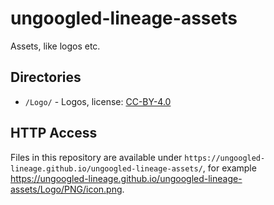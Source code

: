 # ungoogled-lineage-assets

Assets, like logos etc.

## Directories

* `/Logo/` - Logos, license: [CC-BY-4.0](https://github.com/Ungoogled-Lineage/ungoogled-lineage-assets/blob/master/Logo/LICENSE)

## HTTP Access

Files in this repository are available under `https://ungoogled-lineage.github.io/ungoogled-lineage-assets/`, for example https://ungoogled-lineage.github.io/ungoogled-lineage-assets/Logo/PNG/icon.png.
